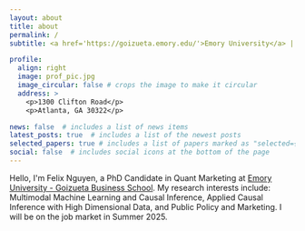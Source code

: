 ```yaml
---
layout: about
title: about
permalink: /
subtitle: <a href='https://goizueta.emory.edu/'>Emory University</a> | Marketing | PhD Candidate

profile:
  align: right
  image: prof_pic.jpg
  image_circular: false # crops the image to make it circular
  address: >
    <p>1300 Clifton Road</p>
    <p>Atlanta, GA 30322</p>

news: false  # includes a list of news items
latest_posts: true  # includes a list of the newest posts
selected_papers: true # includes a list of papers marked as "selected={true}"
social: false  # includes social icons at the bottom of the page
---
```


Hello, I'm Felix Nguyen, a PhD Candidate in Quant Marketing at [Emory University - Goizueta Business School](https://goizueta.emory.edu/). My research interests include: Multimodal Machine Learning and Causal Inference, Applied Causal Inference with High Dimensional Data, and Public Policy and Marketing. I will be on the job market in Summer 2025.


